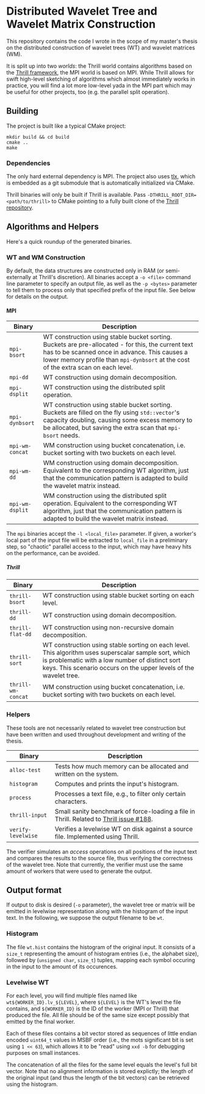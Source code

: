 # Distributed Wavelet Tree and Wavelet Matrix Construction
This repository contains the code I wrote in the scope of my master's thesis on the distributed construction of wavelet trees (WT) and wavelet matrices (WM).

It is split up into two *worlds*: the Thrill world contains algorithms based on the [Thrill framework](http://project-thrill.org/), the MPI world is based on MPI. While Thrill allows for swift high-level sketching of algorithms which almost immediately works in practice, you will find a lot more low-level yada in the MPI part which may be useful for other projects, too (e.g. the parallel split operation).

## Building
The project is built like a typical CMake project:
```
mkdir build && cd build
cmake ..
make
```

### Dependencies
The only hard external dependency is MPI. The project also uses [tlx](https://github.com/tlx/tlx), which is embedded as a git submodule that is automatically initialized via CMake.

Thrill binaries will only be built if Thrill is available. Pass `-DTHRILL_ROOT_DIR=<path/to/thrill>` to CMake pointing to a fully built clone of the [Thrill repository](https://github.com/thrill/thrill).

## Algorithms and Helpers
Here's a quick roundup of the generated binaries.

### WT and WM Construction
By default, the data structures are constructed only in RAM (or semi-externally at Thrill's discretion). All binaries accept a `-o <file>` command line parameter to specify an output file, as well as the `-p <bytes>` parameter to tell them to process only that specified prefix of the input file. See below for details on the output.

#### MPI

Binary | Description
------ | -----------
`mpi-bsort` | WT construction using stable bucket sorting. Buckets are pre-allocated - for this, the current text has to be scanned once in advance. This causes a lower memory profile than `mpi-dynbsort` at the cost of the extra scan on each level.
`mpi-dd` | WT construction using domain decomposition.
`mpi-dsplit` | WT construction using the distributed split operation.
`mpi-dynbsort` | WT construction using stable bucket sorting. Buckets are filled on the fly using `std::vector`'s capacity doubling, causing some excess memory to be allocated, but saving the extra scan that `mpi-bsort` needs.
`mpi-wm-concat` | WM construction using bucket concatenation, i.e. bucket sorting with two buckets on each level.
`mpi-wm-dd` | WM construction using domain decomposition. Equivalent to the corresponding WT algorithm, just that the communication pattern is adapted to build the wavelet matrix instead.
`mpi-wm-dsplit` | WM construction using the distributed split operation. Equivalent to the corresponding WT algorithm, just that the communication pattern is adapted to build the wavelet matrix instead.

The `mpi` binaries accept the `-l <local_file>` parameter. If given, a worker's local part of the input file will be extracted to `local_file` in a preliminary step, so "chaotic" parallel access to the input, which may have heavy hits on the performance, can be avoided.

##### Thrill

Binary | Description
------ | -----------
`thrill-bsort` | WT construction using stable bucket sorting on each level.
`thrill-dd` | WT construction using domain decomposition.
`thrill-flat-dd` | WT construction using non-recursive domain decomposition.
`thrill-sort` | WT construction using stable sorting on each level. This algorithm uses superscalar sample sort, which is problematic with a low number of distinct sort keys. This scenario occurs on the upper levels of the wavelet tree.
`thrill-wm-concat` | WM construction using bucket concatenation, i.e. bucket sorting with two buckets on each level.

### Helpers
These tools are not necessarily related to wavelet tree construction but have been written and used throughout development and writing of the thesis.

Binary | Description
------ | -----------
`alloc-test` | Tests how much memory can be allocated and written on the system.
`histogram` | Computes and prints the input's histogram.
`process` | Processes a text file, e.g., to filter only certain characters.
`thrill-input` | Small sanity benchmark of force-loading a file in Thrill. Related to [Thrill issue #188](https://github.com/thrill/thrill/issues/188).
`verify-levelwise` | Verifies a levelwise WT on disk against a source file. Implemented using Thrill.

The verifier simulates an *access* operations on all positions of the input text and compares the results to the source file, thus verifying the correctness of the wavelet tree. Note that currently, the verifier must use the same amount of workers that were used to generate the output.

## Output format
If output to disk is desired (`-o` parameter), the wavelet tree or matrix will be emitted in levelwise representation along with the histogram of the input text. In the following, we suppose the output filename to be `wt`.

### Histogram
The file `wt.hist` contains the histogram of the original input. It consists of a `size_t` representing the amount of histogram entries (i.e., the alphabet size), followed by (`unsigned char`, `size_t`) tuples, mapping each symbol occuring in the input to the amount of its occurences.

### Levelwise WT
For each level, you will find multiple files named like `wt${WORKER_ID}.lv_${LEVEL}`, where `${LEVEL}` is the WT's level the file contains, and `${WORKER_ID}` is the ID of the worker (MPI or Thrill) that produced the file. All file should be of the same size except possibly that emitted by the final worker.

Each of these files contains a bit vector stored as sequences of little endian encoded `uint64_t` values in MSBF order (i.e., the mots significant bit is set using `1 << 63`), which allows it to be "read" using `xxd -b` for debugging purposes on small instances.

The concatenation of all the files for the same level equals the level's full bit vector. Note that no alignment information is stored explictly; the length of the original input (and thus the length of the bit vectors) can be retrieved using the histogram.
